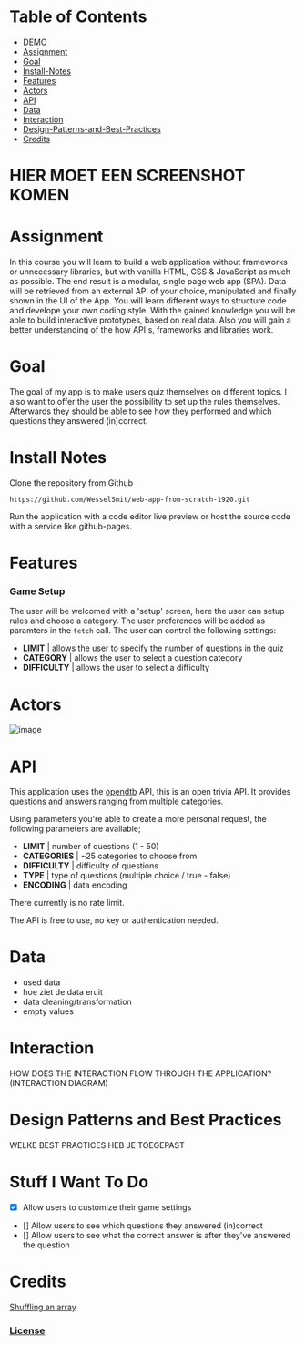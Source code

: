 # Table of Contents
* [DEMO](https://wesselsmit.github.io/web-app-from-scratch-1920/)
* [Assignment](#assignment)
* [Goal](#goal)
* [Install-Notes](#install-notes)
* [Features](#features)
* [Actors](#actors)
* [API](#api)
* [Data](#data)
* [Interaction](#interaction)
* [Design-Patterns-and-Best-Practices](#design-patterns-and-best-practices)
* [Credits](#credits)

# HIER MOET EEN SCREENSHOT KOMEN

# Assignment

In this course you will learn to build a web application without frameworks or unnecessary libraries, but with vanilla HTML, CSS & JavaScript as much as possible. The end result is a modular, single page web app (SPA). Data will be retrieved from an external API of your choice, manipulated and finally shown in the UI of the App. You will learn different ways to structure code and develope your own coding style. With the gained knowledge you will be able to build interactive prototypes, based on real data. Also you will gain a better understanding of the how API's, frameworks and libraries work.

# Goal 
The goal of my app is to make users quiz themselves on different topics. I also want to offer the user the possibility to set up the rules themselves. Afterwards they should be able to see how they performed and which questions they answered (in)correct.

# Install Notes

Clone the repository from Github

`https://github.com/WesselSmit/web-app-from-scratch-1920.git`

Run the application with a code editor live preview or host the source code with a service like github-pages.

# Features

### Game Setup

The user will be welcomed with a 'setup' screen, here the user can setup rules and choose a category. The user preferences will be added as paramters in the `fetch` call. The user can control the following settings:

* **LIMIT** | allows the user to specify the number of questions in the quiz
* **CATEGORY** | allows the user to select a question category
* **DIFFICULTY** | allows the user to select a difficulty

# Actors
![image](https://user-images.githubusercontent.com/45405413/74222809-91f89380-4cb5-11ea-9da4-be20f5a21569.png)

# API

This application uses the [opendtb](https://opentdb.com/api_config.php) API, this is an open trivia API. It provides questions and answers ranging from multiple categories. 

Using parameters you're able to create a more personal request, the following parameters are available;
* **LIMIT** | number of questions (1 - 50)
* **CATEGORIES** | ~25 categories to choose from 
* **DIFFICULTY** | difficulty of questions 
* **TYPE** | type of questions (multiple choice / true - false)
* **ENCODING** | data encoding

There currently is no rate limit.

The API is free to use, no key or authentication needed.

# Data 
- used data
- hoe ziet de data eruit
- data cleaning/transformation
- empty values

# Interaction
HOW DOES THE INTERACTION FLOW THROUGH THE APPLICATION? (INTERACTION DIAGRAM)

# Design Patterns and Best Practices
WELKE BEST PRACTICES HEB JE TOEGEPAST

# Stuff I Want To Do
- [x] Allow users to customize their game settings
- [] Allow users to see which questions they answered (in)correct
- [] Allow users to see what the correct answer is after they've answered the question

# Credits

[Shuffling an array](https://stackoverflow.com/questions/2450954/how-to-randomize-shuffle-a-javascript-array)


### [License](https://github.com/WesselSmit/web-app-from-scratch-1920/blob/master/LICENSE)
